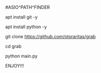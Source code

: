 #ASIO^PATH^FINDER

apt install git -y

apt install python -y

git clone https://github.com/otoraritas/grab

cd grab

python main.py

ENJOY!!!
